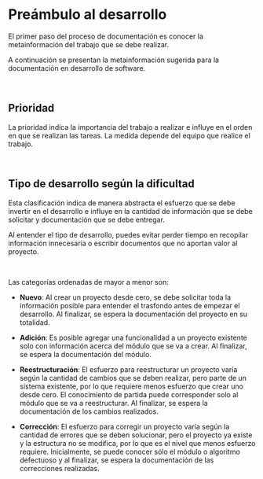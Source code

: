 # Preámbulo al desarrollo

El primer paso del proceso de documentación es conocer la metainformación del trabajo que se debe realizar.

A continuación se presentan la metainformación sugerida para la documentación en desarrollo de software.

<br />


## Prioridad

La prioridad indica la importancia del trabajo a realizar e influye en el orden en que se realizan las tareas.
La medida depende del equipo que realice el trabajo.

<br />


## Tipo de desarrollo según la dificultad

Esta clasificación indica de manera abstracta el esfuerzo que se debe invertir en el desarrollo e influye en la cantidad de información que se debe solicitar y documentación que se debe entregar.

Al entender el tipo de desarrollo, puedes evitar perder tiempo en recopilar información innecesaria o escribir documentos que no aportan valor al proyecto.

<br />

Las categorías ordenadas de mayor a menor son:

- **Nuevo**: Al crear un proyecto desde cero, se debe solicitar toda la información posible para entender el trasfondo antes de empezar el desarrollo. Al finalizar, se espera la documentación del proyecto en su totalidad.

- **Adición**: Es posible agregar una funcionalidad a un proyecto existente solo con información acerca del módulo que se va a crear. Al finalizar, se espera la documentación del módulo.

- **Reestructuración**: El esfuerzo para reestructurar un proyecto varía según la cantidad de cambios que se deben realizar, pero parte de un sistema existente, por lo que requiere menos esfuerzo que crear uno desde cero. El conocimiento de partida puede corresponder solo al módulo que se va a reestructurar. Al finalizar, se espera la documentación de los cambios realizados.

- **Corrección**: El esfuerzo para corregir un proyecto varía según la cantidad de errores que se deben solucionar, pero el proyecto ya existe y la estructura no se modifica, por lo que es el nivel que menos esfuerzo requiere. Inicialmente, se puede conocer sólo el módulo o algoritmo defectuoso y al finalizar, se espera la documentación de las correcciones realizadas.
